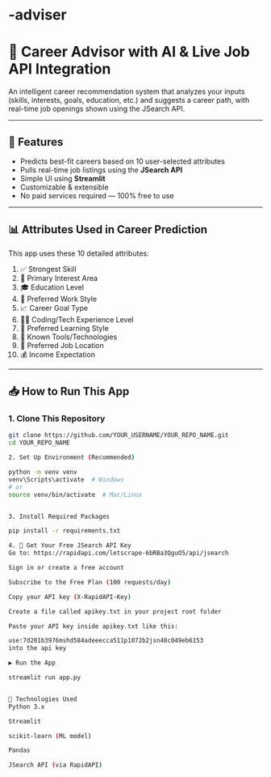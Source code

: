 # -adviser
# 💼 Career Advisor with AI & Live Job API Integration

An intelligent career recommendation system that analyzes your inputs (skills, interests, goals, education, etc.) and suggests a career path, with real-time job openings shown using the JSearch API.

---

## 🚀 Features

- Predicts best-fit careers based on 10 user-selected attributes
- Pulls real-time job listings using the **JSearch API**
- Simple UI using **Streamlit**
- Customizable & extensible
- No paid services required — 100% free to use

---

## 📊 Attributes Used in Career Prediction

This app uses these 10 detailed attributes:

1. ✅ Strongest Skill  
2. 🎯 Primary Interest Area  
3. 🎓 Education Level  
4. 💼 Preferred Work Style  
5. 📈 Career Goal Type  
6. 👨‍💻 Coding/Tech Experience Level  
7. 🧠 Preferred Learning Style  
8. 🧰 Known Tools/Technologies  
9. 📍 Preferred Job Location  
10. 💰 Income Expectation  

---

## 📥 How to Run This App

### 1. Clone This Repository
```bash
git clone https://github.com/YOUR_USERNAME/YOUR_REPO_NAME.git
cd YOUR_REPO_NAME

2. Set Up Environment (Recommended)

python -m venv venv
venv\Scripts\activate  # Windows
# or
source venv/bin/activate  # Mac/Linux


3. Install Required Packages

pip install -r requirements.txt

4. 📌 Get Your Free JSearch API Key
Go to: https://rapidapi.com/letscrape-6bRBa3QguO5/api/jsearch

Sign in or create a free account

Subscribe to the Free Plan (100 requests/day)

Copy your API key (X-RapidAPI-Key)

Create a file called apikey.txt in your project root folder

Paste your API key inside apikey.txt like this:

use:7d201b3976mshd584adeeecca511p1072b2jsn48c049eb6153
into the api key

▶️ Run the App

streamlit run app.py


🧠 Technologies Used
Python 3.x

Streamlit

scikit-learn (ML model)

Pandas

JSearch API (via RapidAPI)







